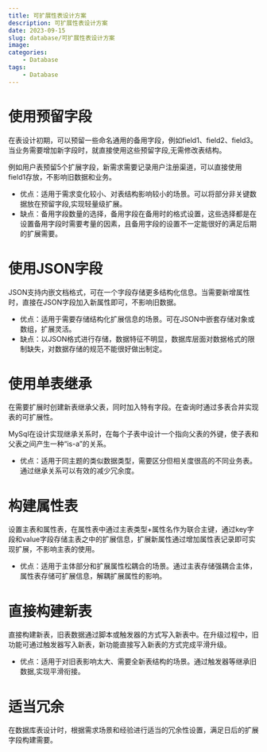 ```yaml
---
title: 可扩展性表设计方案
description: 可扩展性表设计方案
date: 2023-09-15
slug: database/可扩展性表设计方案
image: 
categories:
    - Database
tags:
    - Database
---
```


# 使用预留字段
在表设计初期，可以预留一些命名通用的备用字段，例如field1、field2、field3。当业务需要增加新字段时，就直接使用这些预留字段,无需修改表结构。

例如用户表预留5个扩展字段，新需求需要记录用户注册渠道，可以直接使用field1存放，不影响旧数据和业务。

- 优点：适用于需求变化较小、对表结构影响较小的场景。可以将部分非关键数据放在预留字段,实现轻量级扩展。
- 缺点：备用字段数量的选择，备用字段在备用时的格式设置，这些选择都是在设置备用字段时需要考量的因素，且备用字段的设置不一定能很好的满足后期的扩展需要。

# 使用JSON字段
JSON支持内嵌文档格式，可在一个字段存储更多结构化信息。当需要新增属性时，直接在JSON字段加入新属性即可，不影响旧数据。

- 优点：适用于需要存储结构化扩展信息的场景。可在JSON中嵌套存储对象或数组，扩展灵活。
- 缺点：以JSON格式进行存储，数据特征不明显，数据库层面对数据格式的限制缺失，对数据存储的规范不能很好做出制定。

# 使用单表继承
在需要扩展时创建新表继承父表，同时加入特有字段。在查询时通过多表合并实现表的可扩展性。

MySql在设计实现继承关系时，在每个子表中设计一个指向父表的外键，使子表和父表之间产生一种“is-a”的关系。

- 优点：适用于同主题的类似数据类型，需要区分但相关度很高的不同业务表。通过继承关系可以有效的减少冗余度。

# 构建属性表
设置主表和属性表，在属性表中通过主表类型+属性名作为联合主键，通过key字段和value字段存储主表之中的扩展信息，扩展新属性通过增加属性表记录即可实现扩展，不影响主表的使用。

- 优点：适用于主体部分和扩展属性松耦合的场景。通过主表存储强耦合主体，属性表存储可扩展信息，解耦扩展属性的影响。

# 直接构建新表
直接构建新表，旧表数据通过脚本或触发器的方式写入新表中。在升级过程中，旧功能可通过触发器写入新表，新功能直接写入新表的方式完成平滑升级。

- 优点：适用于对旧表影响太大、需要全新表结构的场景。通过触发器等继承旧数据,实现平滑衔接。

# 适当冗余
在数据库表设计时，根据需求场景和经验进行适当的冗余性设置，满足日后的扩展字段构建需要。